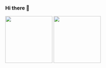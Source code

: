 ### Hi there 👋

<img width="150" src="https://cdn.jsdelivr.net/gh/sun0225SUN/sun0225SUN/assets/images/cxyduck.gif" />

<img width="150" src="https://cdn.jsdelivr.net/gh/sun0225SUN/sun0225SUN/assets/images/cxyduck.gif" />

<!-- 这是一个统计图 -->
<!-- [![Jiang's GitHub stats](https://github-readme-stats.vercel.app/api?username=jiangjiang1116)](https://github.com/jiangjiang1116/github-readme-stats) -->


